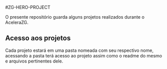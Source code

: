 
#ZG-HERO-PROJECT

O presente repositório guarda alguns projetos realizados durante o AceleraZG.

## Acesso aos projetos

Cada projeto estará em uma pasta nomeada com seu respectivo nome, acessando a pasta terá acesso ao projeto
assim como o readme do mesmo e arquivos pertinentes dele.

